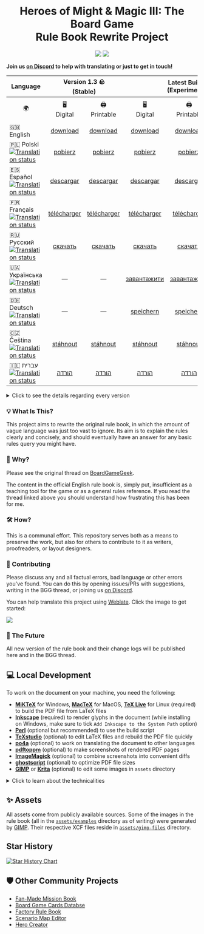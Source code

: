<div align="center" />
  <h1>Heroes of Might & Magic III: The Board Game<br>Rule Book Rewrite Project</h1>

  <p align="center">
    <img src="https://img.shields.io/badge/latex-%23008080.svg?style=for-the-badge&logo=latex&logoColor=white">
    <a href="https://discord.gg/Y4uM9pPWF6"><img src="https://dcbadge.limes.pink/api/server/Y4uM9pPWF6"></a>
  </p>
</div>

**Join us [on Discord](https://discord.gg/khV8Ckw8RD) to help with translating or just to get in touch!**

<table>
    <thead>
        <tr>
            <th>Language</th>
            <th colspan=2 align="center">Version 1.3 🪨<br>(Stable)</th>
            <th colspan=3 align="center">Latest Build ⚗️<br>(Experimental)</th>
        </tr>
    </thead>
    <tbody>
        <tr>
            <td align="center">🌍</td>
            <td align="center">🖥️<br>Digital</td>
            <td align="center">🖨️<br>Printable</td>
            <td align="center">🖥️<br>Digital</td>
            <td align="center">🖨️<br>Printable</td>
            <td align="center">🤑<br>Economy Printable</td>
        </tr>
        <tr>
            <td>🇬🇧 English</td>
            <td align="center"><a href="https://github.com/Heegu-sama/Homm3BG/releases/download/v1.3/Heroes3_English_Rules_Rewrite_1_3.pdf">download</a></td>
            <td align="center"><a href="https://github.com/Heegu-sama/Homm3BG/releases/download/v1.3/Heroes3_English_Rules_Rewrite_1_3_Printable.pdf">download</a></td>
            <td align="center">️<a href="https://raw.githubusercontent.com/qwrtln/Homm3BG-build-artifacts/en/main_en.pdf">download</a></td>
            <td align="center"><a href="https://raw.githubusercontent.com/qwrtln/Homm3BG-build-artifacts/en/printable_en.pdf">download</a></td>
            <td align="center"><a href="https://raw.githubusercontent.com/qwrtln/Homm3BG-build-artifacts/en/economy_printable_en.pdf">download</a></td>
        </tr>
        <tr>
            <td>🇵🇱 Polski<br>
              <a href="https://hosted.weblate.org/engage/homm3bg-rules-rewrite/">
                <img src="https://hosted.weblate.org/widget/homm3bg-rules-rewrite/-/pl/svg-badge.svg" alt="Translation status" />
              </a>
            </td>
            <td align="center"><a href="https://github.com/Heegu-sama/Homm3BG/releases/download/v1.3/Heroes3_Polski_Rules_Rewrite_1_3.pdf">pobierz</a></td>
            <td align="center"><a href="https://github.com/Heegu-sama/Homm3BG/releases/download/v1.3/Heroes3_Polski_Rules_Rewrite_1_3_Printable.pdf">pobierz</a></td>
            <td align="center"><a href="https://raw.githubusercontent.com/qwrtln/Homm3BG-build-artifacts/pl/main_pl.pdf">️pobierz</a></td>
            <td align="center"><a href="https://raw.githubusercontent.com/qwrtln/Homm3BG-build-artifacts/pl/printable_pl.pdf">pobierz</a></td>
            <td align="center"><a href="https://raw.githubusercontent.com/qwrtln/Homm3BG-build-artifacts/pl/economy_printable_pl.pdf">pobierz</a></td>
        </tr>
        <tr>
            <td>🇪🇸 Español<br>
              <a href="https://hosted.weblate.org/engage/homm3bg-rules-rewrite/">
                <img src="https://hosted.weblate.org/widget/homm3bg-rules-rewrite/-/es/svg-badge.svg" alt="Translation status" />
              </a>
            </td>
            <td align="center"><a href="https://github.com/Heegu-sama/Homm3BG/releases/download/v1.3/Heroes3_Espanol_Rules_Rewrite_1_3.pdf">descargar</a></td>
            <td align="center"><a href="https://github.com/Heegu-sama/Homm3BG/releases/download/v1.3/Heroes3_Espanol_Rules_Rewrite_1_3_Printable.pdf">descargar</a></td>
            <td align="center"><a href="https://raw.githubusercontent.com/qwrtln/Homm3BG-build-artifacts/es/main_es.pdf">️descargar</a></td>
            <td align="center"><a href="https://raw.githubusercontent.com/qwrtln/Homm3BG-build-artifacts/es/printable_es.pdf">descargar</a></td>
            <td align="center"><a href="https://raw.githubusercontent.com/qwrtln/Homm3BG-build-artifacts/es/economy_printable_es.pdf">descargar</a></td>
        </tr>
        <tr>
            <td>🇫🇷 Français<br>
              <a href="https://hosted.weblate.org/engage/homm3bg-rules-rewrite/">
                <img src="https://hosted.weblate.org/widget/homm3bg-rules-rewrite/-/fr/svg-badge.svg" alt="Translation status" />
              </a>
            </td>
            <td align="center"><a href="https://github.com/Heegu-sama/Homm3BG/releases/download/v1.3/Heroes3_Francais_Rules_Rewrite_1_3.pdf">télécharger</a></td>
            <td align="center"><a href="https://github.com/Heegu-sama/Homm3BG/releases/download/v1.3/Heroes3_Francais_Rules_Rewrite_1_3_Printable.pdf">télécharger</a></td>
            <td align="center"><a href="https://raw.githubusercontent.com/qwrtln/Homm3BG-build-artifacts/fr/main_fr.pdf">️télécharger</a></td>
            <td align="center"><a href="https://raw.githubusercontent.com/qwrtln/Homm3BG-build-artifacts/fr/printable_fr.pdf">télécharger</a></td>
            <td align="center"><a href="https://raw.githubusercontent.com/qwrtln/Homm3BG-build-artifacts/fr/economy_printable_fr.pdf">télécharger</a></td>
        </tr>
        <tr>
            <td>🇷🇺 Русский<br>
              <a href="https://hosted.weblate.org/engage/homm3bg-rules-rewrite/">
                <img src="https://hosted.weblate.org/widget/homm3bg-rules-rewrite/-/ru/svg-badge.svg" alt="Translation status" />
              </a>
            </td>
            <td align="center"><a href="https://github.com/Heegu-sama/Homm3BG/releases/download/v1.3/Heroes3_Russkiy_Rules_Rewrite_1_3.pdf">скачать</a></td>
            <td align="center"><a href="https://github.com/Heegu-sama/Homm3BG/releases/download/v1.3/Heroes3_Russkiy_Rules_Rewrite_1_3_Printable.pdf">скачать</a></td>
            <td align="center"><a href="https://raw.githubusercontent.com/qwrtln/Homm3BG-build-artifacts/ru/main_ru.pdf">️скачать</a></td>
            <td align="center"><a href="https://raw.githubusercontent.com/qwrtln/Homm3BG-build-artifacts/ru/printable_ru.pdf">скачать</a></td>
            <td align="center"><a href="https://raw.githubusercontent.com/qwrtln/Homm3BG-build-artifacts/ru/economy_printable_ru.pdf">скачать</a></td>
        </tr>
        <tr>
            <td>🇺🇦 Українська<br>
              <a href="https://hosted.weblate.org/engage/homm3bg-rules-rewrite/">
                <img src="https://hosted.weblate.org/widget/homm3bg-rules-rewrite/-/uk/svg-badge.svg" alt="Translation status" />
              </a>
            </td>
            <td align="center">—</td>
            <td align="center">—</td>
            <td align="center"><a href="https://raw.githubusercontent.com/qwrtln/Homm3BG-build-artifacts/ua/main_ua.pdf">️завантажити</a></td>
            <td align="center"><a href="https://raw.githubusercontent.com/qwrtln/Homm3BG-build-artifacts/ua/printable_ua.pdf">завантажити</a></td>
            <td align="center"><a href="https://raw.githubusercontent.com/qwrtln/Homm3BG-build-artifacts/ua/economy_printable_ua.pdf">завантажити</a></td>
        </tr>
        <tr>
            <td>🇩🇪 Deutsch<br>
              <a href="https://hosted.weblate.org/engage/homm3bg-rules-rewrite/">
                <img src="https://hosted.weblate.org/widget/homm3bg-rules-rewrite/-/de/svg-badge.svg" alt="Translation status" />
              </a>
            </td>
            <td align="center">—</td>
            <td align="center">—</td>
            <td align="center"><a href="https://raw.githubusercontent.com/qwrtln/Homm3BG-build-artifacts/de/main_de.pdf">️speichern</a></td>
            <td align="center"><a href="https://raw.githubusercontent.com/qwrtln/Homm3BG-build-artifacts/de/printable_de.pdf">speichern</a></td>
            <td align="center"><a href="https://raw.githubusercontent.com/qwrtln/Homm3BG-build-artifacts/de/economy_printable_de.pdf">speichern</a></td>
        </tr>
        <tr>
            <td>🇨🇿 Čeština<br>
              <a href="https://hosted.weblate.org/engage/homm3bg-rules-rewrite/">
                <img src="https://hosted.weblate.org/widget/homm3bg-rules-rewrite/-/cs/svg-badge.svg" alt="Translation status" />
              </a>
            </td>
            <td align="center"><a href="https://github.com/Heegu-sama/Homm3BG/releases/download/v1.3/Heroes3_Cestina_Rules_Rewrite_1_3.pdf">stáhnout</a></td>
            <td align="center"><a href="https://github.com/Heegu-sama/Homm3BG/releases/download/v1.3/Heroes3_Cestina_Rules_Rewrite_1_3_Printable.pdf">stáhnout</a></td>
            <td align="center"><a href="https://raw.githubusercontent.com/qwrtln/Homm3BG-build-artifacts/cs/main_cs.pdf">stáhnout</a></td>
            <td align="center"><a href="https://raw.githubusercontent.com/qwrtln/Homm3BG-build-artifacts/cs/printable_cs.pdf">stáhnout</a></td>
            <td align="center"><a href="https://raw.githubusercontent.com/qwrtln/Homm3BG-build-artifacts/cs/economy_printable_cs.pdf">stáhnout</a></td>
        </tr>
        <tr>
            <td>🇮🇱 עברית<br>
              <a href="https://hosted.weblate.org/engage/homm3bg-rules-rewrite/">
                <img src="https://hosted.weblate.org/widget/homm3bg-rules-rewrite/-/he/svg-badge.svg" alt="Translation status" />
              </a>
            </td>
            <td align="center"><a href="https://github.com/Heegu-sama/Homm3BG/releases/download/v1.3/Heroes3_Ivrit_Rules_Rewrite_1_3.pdf">הורדה</a></td>
            <td align="center"><a href="https://github.com/Heegu-sama/Homm3BG/releases/download/v1.3/Heroes3_Ivrit_Rules_Rewrite_1_3_Printable.pdf">הורדה</a></td>
            <td align="center"><a href="https://raw.githubusercontent.com/qwrtln/Homm3BG-build-artifacts/he/main_he.pdf">הורדה</a></td>
            <td align="center"><a href="https://raw.githubusercontent.com/qwrtln/Homm3BG-build-artifacts/he/printable_he.pdf">הורדה</a></td>
            <td align="center"><a href="https://raw.githubusercontent.com/qwrtln/Homm3BG-build-artifacts/he/economy_printable_he.pdf">הורדה</a></td>
        </tr>
    </tbody>
</table>

<details>
<summary>Click to see the details regarding every version</summary>

🪨 Stable release is the latest one officially released.
It should be free of any major issues.<br>
⚗️ Experimental builds are made from the main branch every time a new change is introduced.
You can expect things to break, like having incorrect layout or not all the text translated.

🖥️ The digital build is intended to be read on electronic devices.
It has convenient hyperlinks that navigate you around the text.<br>
🖨️ The printable build introduces the following changes:
 - appends page numbers to clickable hyperlinks (stable) 👆
 - includes an index page at the end (stable) 📋
 - makes sure the document has 56 pages (stable) 🪄
 - makes margins asymmetric for easier binding/glueing (experimental) 📕
 - uses [CMYK](https://en.wikipedia.org/wiki/CMYK_color_model) (experimental) 🎨

all of which to be print friendly.
Best served for those who would like to have it on paper 🤞<br>
🤑 The economy printable build has **no art backgrounds**. Other than that, it's the same as the regular printable build.
This is for people who want to save their toners or don't have printers that can print edge to edge where the white borders around the art backgrounds don't look that good.
</details>

### 💡 What Is This?

This project aims to rewrite the original rule book, in which the amount of vague language was just too vast to ignore.
Its aim is to explain the rules clearly and concisely, and should eventually have an answer for any basic rules query you might have.

### 🤔 Why?

Please see the original thread on [BoardGameGeek](https://boardgamegeek.com/thread/3235221/rule-book-rewrite-project/page/1).

The content in the official English rule book is, simply put, insufficient as a teaching tool for the game or as a general rules reference.
If you read the thread linked above you should understand how frustrating this has been for me.

### 🛠️ How?

This is a communal effort.
This repository serves both as a means to preserve the work, but also for others to contribute to it as writers, proofreaders, or layout designers.

### 💪 Contributing

Please discuss any and all factual errors, bad language or other errors you've found.
You can do this by opening issues/PRs with suggestions, writing in the BGG thread, or joining us [on Discord](https://discord.gg/Y4uM9pPWF6).

You can help translate this project using [Weblate](https://weblate.org/en/).
Click the image to get started:

<a href="https://hosted.weblate.org/engage/homm3bg-rules-rewrite/">
<picture>
  <source media="(prefers-color-scheme: dark)" srcset="https://hosted.weblate.org/widget/homm3bg-rules-rewrite/287x66-black.png" />
  <source media="(prefers-color-scheme: light)" srcset="https://hosted.weblate.org/widget/homm3bg-rules-rewrite/287x66-grey.png" />
  <img src="https://hosted.weblate.org/widget/homm3bg-rules-rewrite/287x66-grey.png">
</picture>
</a>

### 🔮 The Future

All new version of the rule book and their change logs will be published here and in the BGG thread.

## 💻 Local Development

To work on the document on your machine, you need the following:

- [**MiKTeX**](https://miktex.org/) for Windows, [**MacTeX**](https://www.tug.org/mactex/) for MacOS, [**TeX Live**](https://www.tug.org/texlive/) for Linux (required) to build the PDF file from LaTeX files
- [**Inkscape**](https://inkscape.org/) (required) to render glyphs in the document (while installing on Windows, make sure to tick `Add Inkscape to the System Path` option)
- [**Perl**](https://www.perl.org/) (optional but recommended) to use the build script
- [**TeXstudio**](https://www.texstudio.org/) (optional) to edit LaTeX files and rebuild the PDF file quickly
- [**po4a**](https://po4a.org/index.php.en) (optional) to work on translating the document to other languages
- [**pdftoppm**](https://linux.die.net/man/1/pdftoppm) (optional) to make screenshots of rendered PDF pages
- [**ImageMagick**](https://imagemagick.org/index.php) (optional) to combine screenshots into convenient diffs
- [**ghostscript**](https://www.ghostscript.com/) (optional) to optimize PDF file sizes
- [**GIMP**](https://www.gimp.org/) or [**Krita**](https://krita.org/) (optional) to edit some images in `assets` directory

<details>
<summary>Click to learn about the technicalities</summary>

There is a number of ways to build the project:

#### ⌨️ Build Script

To build the document in English, it's best to use the script (requires Perl, works on Win/Lin/Mac):

```bash
tools/build.sh
```

To build the document in any language (currently, `pl`, `es`, `fr`, `ru`, `ua`, `de` `cs`, and `he` are supported, `en` is the default), make sure you have `po4a` (version 0.70 or higher) and use the script (works on Lin/Mac):

```bash
tools/build.sh <LANGUAGE>
```

If you're working on a single section and want to build only that, you can save time by using the `-s` option.
For example:

```bash
tools/build.sh fr -s ai_rules
```
It will compile just the AI Rules section in French.

See `tools/build.sh --help` for more details.


#### 📱 In-browser using Codespaces

You can select in-browser development option by clicking on the green `Code` button and then selecting `Codespaces`.
This will start a unique container with the whole development IDE called VS Code.
Once the IDE is started, you can use the bash scripts and git as usual, and build the project in your web browser just like described above ☝️

> Please note that on GitHub's free tier you're eligible for 60 hours of Codespaces per month.

#### 📱 GUI Editor

If you prefer a TeX editor, use latexmk to build the document.
For instance, to configure TeXstudio to build the document, you can use this command:

```
latexmk -pdf -synctex=1 -interaction=nonstopmode %.tex
```

After setting it in options, press the `Build & View` ▶️ (F5) button on the `main_en.tex` file.

### 🌍 Translations

<details>
<summary>Click to see details</summary>

**We have a guide on [using AI for translations](tools/translation-ai-prompts/README.md).**

Make sure you have [`po4a`](https://github.com/mquinson/po4a) installed.

To translate a particular section:

- Go to `translations/<section_name>` and open `<lang>.po` file, e.g., `translations/introduction.tex/pl.po`
- Choose a fragment to translate. Those start with `msgid`. Write your new text in the line below starting with `msgstr`. Example:

    ```po
    msgid "\\addsection{Introduction}{\\spells/magic_arrow.png}"
    msgstr "\\addsection{Wprowadzenie}{\\spells/magic_arrow.png}"
    ```

  This text (`msgstr`) will replace the original (`msgid`) in your translation.
- Rebuild using the script:

   ```bash
   tools/build.sh <LANGUAGE>
   ```

- Commit and repeat!


#### Finding fuzzy translations

In case an already translated text is changed, `po4a` marks such a translation as _fuzzy_ in the `*.po` files.
Those excerpts will be compiled just as they are in the original (English), until the translation is corrected, and the _fuzzy_ mark is removed.
To facilitate finding them, use the script:

```bash
tools/find_fuzzy.sh <lang>
```

It will show all the fuzzy translations in the `*.po` files for the specified language.

#### Resolving fuzzy translations

Sometimes it is not clear, what changes in the original document rendered into fuzzy sections.
You can use `fuzzy_diff.sh` script to visualize the first fuzzy section in a selected file.
For example, the command:

```bash
tools/fuzzy_diff.sh translations/ai_rules.tex/cs.po
```

will show the difference between the old and new version of the original language for the first fuzzy section in the Czech translation of the file ai_rules.tex.
Once you remove the fuzzy flag, you can rerun the program to proceed to the next fuzzy section.
In common cases there are only simple changes in the original language, such as change of formatting.
Therefore, you don`t need to update the whole translation.


</details>

### 📸 Screenshots

<details>
<summary>Click to see details</summary>

It is a good practice to share screenshots of your work in pull requests.
You can the script to make PNG images of specified page(s):

```bash
tools/pdf2image.sh <LANGUAGE> <FIRST_PAGE> <LAST_PAGE>
```

Example:

```bash
tools/pdf2image.sh en 5 7
```

To process a single page, use:

```bash
tools/pdf2image.sh en 5
```

Screenshots will appear in ignored `screenshots` direcotry, in the form of `en-05.png`, `en-06.png`, etc.

#### 🎭 Comparing two pages side by side

If you'd like to show a single image of two instances of the same page side-by-side (before|after style), you can use the following script:

```bash
tools/compare_pages.sh -l <language> -r <range> [OPTIONS]
```

The script takes local `main_<language>.pdf` that you built and which contains your changes and compares it with the latest build
of the same language in this repository (e.i. the baseline).

Imagine you want to compare pages 1, then range from 5 to 7, and page 30 in English version. Here's how to use it:

```bash
./tools/compare_pages.sh -l en -r 1,5-7,30
```

It will produce the following files in the `screenshots` directory: `en-01.png`, `en-05.png`, `en-06.png`, `en-07.png` and `en-30.png`.

Open help for more examples and detailed description:

```bash
tools/compare_pages.sh -h
```

**This script requires `pdftoppm` and `imagemagick` utilities.**

</details>

### 🗠 Optimizing PDF files

<details>
<summary>Click to see details</summary>

To reduce output PDF file size significantly, you can use the script utilizing `ghostscript` utility:

```bash
tools/optimize.sh <LANGUAGE>
```

It will output `main_<LANGUAGE>_optimized.pdf` file.

As of writing, for English it produces 24 MB `main_en_optimized.pdf` file without noticeable drop in quality compared to 80 MB `main_en.pdf` built by LaTeX.

</details>

</details>

## ✨ Assets

All assets come from publicly available sources.
Some of the images in the rule book (all in the [`assets/examples`](https://github.com/Heegu-sama/Homm3BG/tree/main/assets/examples) directory as of writing) were generated by [GIMP](https://www.gimp.org/).
Their respective XCF files reside in [`assets/gimp-files`](https://github.com/Heegu-sama/Homm3BG/tree/main/assets/gimp-files) directory.

## Star History

<a href="https://star-history.com/#Heegu-sama/Homm3BG&Date">
  <picture>
    <source media="(prefers-color-scheme: dark)" srcset="https://api.star-history.com/svg?repos=Heegu-sama/Homm3BG&type=Date&theme=dark" />
    <source media="(prefers-color-scheme: light)" srcset="https://api.star-history.com/svg?repos=Heegu-sama/Homm3BG&type=Date" />
    <img alt="Star History Chart" src="https://api.star-history.com/svg?repos=Heegu-sama/Homm3BG&type=Date" />
  </picture>
</a>

## 🛡️ Other Community Projects

- [Fan-Made Mission Book](https://github.com/qwrtln/Homm3BG-mission-book)
- [Board Game Cards Databse](https://github.com/Mirzipan/Homm3_BG_Database)
- [Factory Rule Book](https://github.com/piotrbruzda/Homm3BG-FactoryRulebook)
- [Scenario Map Editor](https://github.com/zedero/HoMM3Boardgame)
- [Hero Creator](https://github.com/K-Adam/Homm3_hero_creator)
